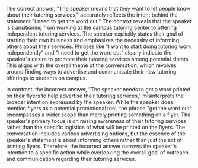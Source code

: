 The correct answer, "The speaker means that they want to let people know about their tutoring services," accurately reflects the intent behind the statement "I need to get the word out." The context reveals that the speaker is transitioning from working at the campus tutoring center to offering independent tutoring services. The speaker explicitly states their goal of starting their own business and emphasizes the necessity of informing others about their services. Phrases like "I want to start doing tutoring work independently" and "I need to get the word out" clearly indicate the speaker's desire to promote their tutoring services among potential clients. This aligns with the overall theme of the conversation, which revolves around finding ways to advertise and communicate their new tutoring offerings to students on campus.

In contrast, the incorrect answer, "The speaker needs to get a word printed on their flyers to help advertise their tutoring services," misinterprets the broader intention expressed by the speaker. While the speaker does mention flyers as a potential promotional tool, the phrase "get the word out" encompasses a wider scope than merely printing something on a flyer. The speaker's primary focus is on raising awareness of their tutoring services rather than the specific logistics of what will be printed on the flyers. The conversation includes various advertising options, but the essence of the speaker's statement is about informing others rather than just the act of printing flyers. Therefore, the incorrect answer narrows the speaker's intention to a specific action while overlooking the overall goal of outreach and communication regarding their tutoring services.